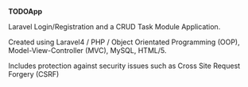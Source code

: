 **TODOApp**

Laravel Login/Registration and a CRUD Task Module Application.

Created using Laravel4 / PHP / Object Orientated Programming (OOP), Model-View-Controller (MVC), MySQL, HTML/5.

Includes protection against security issues such as Cross Site Request Forgery (CSRF)


